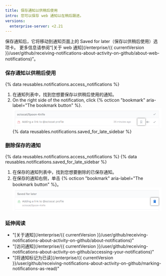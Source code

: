 ```yaml
---
title: 保存通知以供稍后使用
intro: 您可以保存 web 通知以在稍后跟进。
versions:
  enterprise-server: <2.21
---
```


保存通知后，它将移动到通知页面上的 Saved for later（保存以供稍后使用）选项卡。 更多信息请参阅“[关于 web 通知](/enterprise/{{ currentVersion }}/user/github/receiving-notifications-about-activity-on-github/about-web-notifications)”。

### 保存通知以供稍后使用

{% data reusables.notifications.access_notifications %}
1. 在通知列表中，找到您想要保存以供稍后使用的通知。
1. On the right side of the notification, click
{% octicon "bookmark" aria-label="The bookmark button" %}.
![用于保存通知的按钮](/assets/images/help/notifications/save_notification.png)
{% data reusables.notifications.saved_for_late_sidebar %}

### 删除保存的通知

{% data reusables.notifications.access_notifications %}
{% data reusables.notifications.saved_for_late_sidebar %}
1. 在保存的通知列表中，找到您想要删除的已保存通知。
1. 在保存的通知右侧，单击 {% octicon "bookmark" aria-label="The bookmark button" %}。 ![用于删除已保存通知的按钮](/assets/images/help/notifications/remove-saved-notification.png)

### 延伸阅读

- "[关于通知](/enterprise/{{ currentVersion }}/user/github/receiving-notifications-about-activity-on-github/about-notifications)"
- "[访问通知](/enterprise/{{ currentVersion }}/user/github/receiving-notifications-about-activity-on-github/accessing-your-notifications)"
- "[将通知标记为已读](/enterprise/{{ currentVersion }}/user/github/receiving-notifications-about-activity-on-github/marking-notifications-as-read)"
